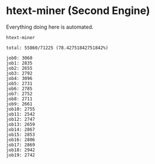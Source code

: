 # htext-miner (Second Engine)

Everything doing here is automated.

```
htext-miner

total: 55860/71225 (78.42751842751842%)

job0: 3060
job1: 2835
job2: 2655
job3: 2792
job4: 3096
job5: 2731
job6: 2785
job7: 2752
job8: 2711
job9: 2661
job10: 2755
job11: 2542
job12: 2747
job13: 2659
job14: 2867
job15: 2853
job16: 2806
job17: 2869
job18: 2942
job19: 2742
```
